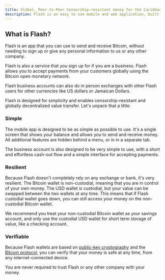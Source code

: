 ```yaml
---
title: Global, Peer-to-Peer Censorship-resistant money for the Caribbean
description: Flash is an easy to use mobile and web application, built on top of an open monetary protocol that enables truly censorship-resistant and global value-for-value transfer on the web.
---
```


## What is Flash?

Flash is an app that you can use to send and receive Bitcoin, without needing to sign up or give any personal information to us or any other company.

Flash is also a service that you sign up for if you are a business. Flash allows you to accept payments from your customers globally using the Bitcoin open monetary network.

Flash business accounts can also do in person exchanges with other Flash users for other currencies like US dollars or Jamaican Dollars.

Flash is designed for simplicity and enables censorship-resistant and globally decentralized value transfer. Let's unpack that a little:

### Simple

The mobile app is designed to be as simple as possible to use. It's a single screen that shows your balance and allows you to send and receive money. All additional features are hidden behind a menu, or in in a separate tab. 

The business account is also designed to be very simple to use, with a short and effortless cash-out flow and a simple interface for accepting payments.

### Resilient

Because Flash doesn't completely rely on any exchange or bank, it's very resilient. The Bitcoin wallet is non-custodial, meaning that you are in control of your own money. The USD wallet is custodial, but your value can be swapped between the two wallets at any time. This means that if Flash custodial wallet goes down, you can still access your money on the non-custodial Bitcoin wallet.

We recommend you treat your non-custodial Bitcoin wallet as your savings account, and only use the custodial USD wallet for short term storage of value, like a checking account.

### Verifiable

Because Flash wallets are based on [public-key cryptography](https://en.wikipedia.org/wiki/Public-key_cryptography) and the [Bitcoin protocol](https://en.wikipedia.org/wiki/Bitcoin_protocol), you can verify that your money is safe at any time, from any internet-connected device. 

You are never required to trust Flash or any other company with your money.
